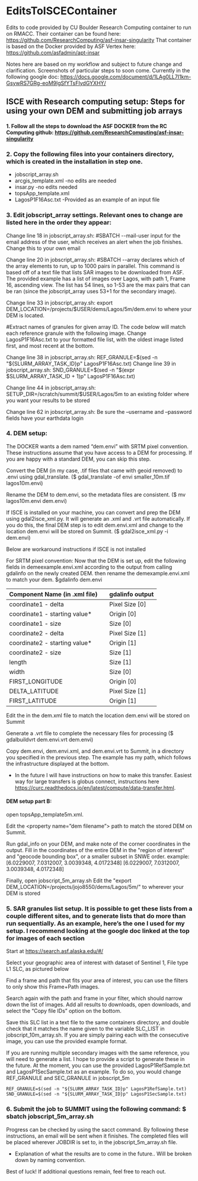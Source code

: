# EditsToISCEContainer
Edits to code provided by CU Boulder Research Computing container to run on RMACC. Their container can be found here: https://github.com/ResearchComputing/asf-insar-singularity
That container is based on the Docker provided by ASF Vertex here: https://github.com/asfadmin/apt-insar

Notes here are based on my workflow and subject to future change and clarification. Screenshots of particular steps to soon come. Currently in the following google doc: https://docs.google.com/document/d/1LAg0LL7I1km-GsywRS7GRg-eoM9lgSfYTsFIydGYXHY/

## ISCE with Research computing setup: Steps for using your own DEM and submitting job arrays

#### 1. Follow all the steps to download the ASF DOCKER from the RC Computing github: https://github.com/ResearchComputing/asf-insar-singularity

### 2. Copy the following files into your containers directory, which is created in the installation in step one. 
* jobscript_array.sh
* arcgis_template.xml -no edits are needed
* insar.py -no edits needed 
* topsApp_template.xml
* LagosP1F16Asc.txt -Provided as an example of an input file

### 3. Edit jobscript_array settings. Relevant ones to change are listed here in the order they appear:
Change line 18 in jobscript_array.sh: #SBATCH --mail-user input for the email address of the user, which receives an alert when the job finishes. Change this to your own email

Change line 20 in jobscript_array.sh: #SBATCH --array declares which of the array elements to run, up to 1000 pairs in parallel. This command  is based off of a text file that lists SAR images to be downloaded from ASF. The provided example has a list of images over Lagos, with path 1, Frame 16, ascending view. The list has 54 lines, so 1-53 are the max pairs that can be ran (since the jobscript_array uses 53+1 for the secondary image).

Change line 33 in jobscript_array.sh: export DEM_LOCATION=/projects/$USER/dems/Lagos/5m/dem.envi to where your DEM is located. 

#Extract names of granules for given array ID. The code below will match each reference granule with the following image. Change LagosP1F16Asc.txt to your formatted file list, with the oldest image listed first, and most recent at the bottom. 

Change line 38 in jobscript_array.sh: REF_GRANULE=$(sed -n "${SLURM_ARRAY_TASK_ID}p" LagosP1F16Asc.txt)
Change line 39 in jobscript_array.sh: SND_GRANULE=$(sed -n "$(expr $SLURM_ARRAY_TASK_ID + 1)p" LagosP1F16Asc.txt)

Change line 44 in jobscript_array.sh: SETUP_DIR=/scratch/summit/$USER/Lagos/5m to an existing folder where you want your results to be stored

Change line 62 in jobscript_array.sh: Be sure the –username and –password fields have your earthdata login

### 4. DEM setup: 
The DOCKER wants a dem named “dem.envi” with SRTM pixel convention. These instructions assume that you have access to a DEM for processing. If you are happy with a standard DEM, you can skip this step.

Convert the DEM (in my case, .tif files that came with geoid removed) to .envi using gdal_translate.
($ gdal_translate -of envi smaller_10m.tif lagos10m.envi)

Rename the DEM to dem.envi, so the metadata files are consistent. 
($ mv lagos10m.envi dem.envi)

If ISCE is installed on your machine, you can convert and prep the DEM using gdal2isce_xml.py. It will generate an .xml and .vrt file automatically. If you do this, the final DEM step is to edit dem.envi.xml and change <property name="file_name"> to the location dem.envi will be stored on Summit.
($ gdal2isce_xml.py -i dem.envi)

Below are workaround instructions if ISCE is not installed

For SRTM pixel convention:
Now that the DEM is set up, edit the following fields in demeexample.envi.xml according to the output from calling gdalinfo on the newly created DEM. then rename the demexample.envi.xml to match your dem.
$gdalinfo dem.envi

Component Name (in .xml file) | | gdalinfo output
--- | --- | --- |
coordinate1 - delta |  | Pixel Size [0]
coordinate1 - starting value* | | Origin [0]
coordinate1 - size | | Size [0]
coordinate2 - delta | | Pixel Size [1]
coordinate2 - starting value* | | Origin [1]
coordinate2 - size| | Size [1]
length | | Size [1]
width | | Size [0]
FIRST_LONGITUDE | | Origin [0]
DELTA_LATITUDE | | Pixel Size [1]
FIRST_LATITUDE | | Origin [1]

Edit the <property name="file_name"> in the dem.xml file to match the location dem.envi will be stored on Summit

Generate a .vrt file to complete the necessary files for processing
($ gdalbuildvrt dem.envi.vrt dem.envi)

Copy dem.envi, dem.envi.xml, and dem.envi.vrt to Summit, in a directory you specified in the previous step. The example has my path, which follows the infrastructure displayed at the bottom. 

* In the future I will have instructions on how to make this transfer. Easiest way for large transfers is globus connect, instructions here https://curc.readthedocs.io/en/latest/compute/data-transfer.html. 


#### DEM setup part B: 
open topsApp_template5m.xml.

Edit the <property name=”dem filename”> path to match the stored DEM on Summit. 

Run gdal_info on your DEM, and make note of the corner coordinates in the output. Fill in the coordinates of the entire DEM in the "region of interest" and "geocode bounding box", or a smaller subset in SNWE order.
example: 
<property name="region of interest">[6.0229007, 7.0312007, 3.0039348, 4.0172348]</property>
<property name="geocode bounding box">[6.0229007, 7.0312007, 3.0039348, 4.0172348]</property>

Finally, open jobscript_5m_array.sh
Edit the "export DEM_LOCATION=/projects/jojo8550/dems/Lagos/5m/" to wherever your DEM is stored



### 5. SAR granules list setup. It is possible to get these lists from a couple different sites, and to generate lists that do more than run sequentially. As an example, here’s the one I used for my setup. I recommend looking at the google doc linked at the top for images of each section
Start at https://search.asf.alaska.edu/#/ 
	
Select your geographic area of interest with dataset of Sentinel 1, File type L1 SLC, as pictured below
	

Find a frame and path that fits your area of interest, you can use the filters to only show this Frame+Path images. 


Search again with the path and frame in your filter, which should narrow down the list of images. Add all results to downloads, open downloads, and select the “Copy file IDs” option on the bottom. 


Save this SLC list in a text file to the same containers directory, and double check that it matches the name given to the variable SLC_LIST in jobscript_10m_array.sh. If you are simply pairing each with the consecutive image, you can use the provided example format.

If you are running multiple secondary images with the same reference, you will need to generate a list. I hope to provide a script to generate these in the future. At the moment, you can use the provided LagosP1RefSample.txt and LagosP1SecSample.txt as an example. To do so, you would change REF_GRANULE and SEC_GRANULE in jobscript_5m
	
	REF_GRANULE=$(sed -n "${SLURM_ARRAY_TASK_ID}p" LagosP1RefSample.txt)
	SND_GRANULE=$(sed -n "${SLURM_ARRAY_TASK_ID}p" LagosP1SecSample.txt)

### 6. Submit the job to SUMMIT using the following command: $ sbatch jobscript_5m_array.sh
Progress can be checked by using the sacct command. By following these instructions, an email will be sent when it finishes. 
The completed files will be placed wherever JOBDIR is set to, in the jobscript_5m_array.sh file.

* Explanation of what the results are to come in the future.. Will be broken down by naming convention.

Best of luck! If additional questions remain, feel free to reach out.
